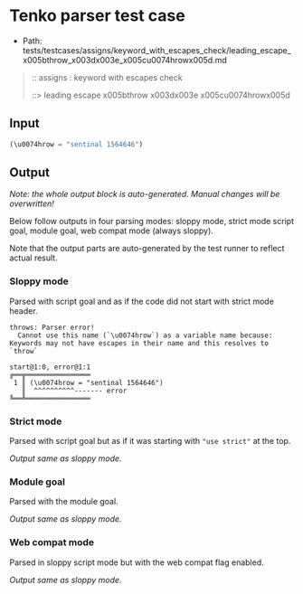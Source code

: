 # Tenko parser test case

- Path: tests/testcases/assigns/keyword_with_escapes_check/leading_escape_x005bthrow_x003dx003e_x005cu0074hrowx005d.md

> :: assigns : keyword with escapes check
>
> ::> leading escape x005bthrow x003dx003e x005cu0074hrowx005d

## Input

`````js
(\u0074hrow = "sentinal 1564646")
`````

## Output

_Note: the whole output block is auto-generated. Manual changes will be overwritten!_

Below follow outputs in four parsing modes: sloppy mode, strict mode script goal, module goal, web compat mode (always sloppy).

Note that the output parts are auto-generated by the test runner to reflect actual result.

### Sloppy mode

Parsed with script goal and as if the code did not start with strict mode header.

`````
throws: Parser error!
  Cannot use this name (`\u0074hrow`) as a variable name because: Keywords may not have escapes in their name and this resolves to `throw`

start@1:0, error@1:1
╔══╦════════════════
 1 ║ (\u0074hrow = "sentinal 1564646")
   ║  ^^^^^^^^^^------- error
╚══╩════════════════

`````

### Strict mode

Parsed with script goal but as if it was starting with `"use strict"` at the top.

_Output same as sloppy mode._

### Module goal

Parsed with the module goal.

_Output same as sloppy mode._

### Web compat mode

Parsed in sloppy script mode but with the web compat flag enabled.

_Output same as sloppy mode._
